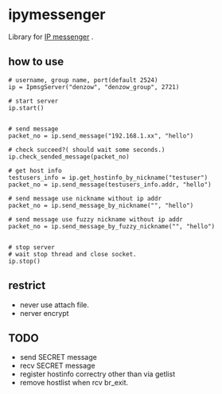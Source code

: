 # ipymessenger

Library for [IP messenger](http://ipmsg.org/) .

## how to use

```
# username, group name, port(default 2524)
ip = IpmsgServer("denzow", "denzow_group", 2721)

# start server
ip.start()


# send message
packet_no = ip.send_message("192.168.1.xx", "hello")

# check succeed?( should wait some seconds.)
ip.check_sended_message(packet_no)

# get host info
testusers_info = ip.get_hostinfo_by_nickname("testuser")
packet_no = ip.send_message(testusers_info.addr, "hello")

# send message use nickname without ip addr
packet_no = ip.send_message_by_nickname("", "hello")

# send message use fuzzy nickname without ip addr
packet_no = ip.send_message_by_fuzzy_nickname("", "hello")


# stop server
# wait stop thread and close socket.
ip.stop()

```

## restrict

* never use attach file.
* nerver encrypt

## TODO

* send SECRET message
* recv SECRET message
* register hostinfo correctry other than via getlist
* remove hostlist when rcv br_exit.